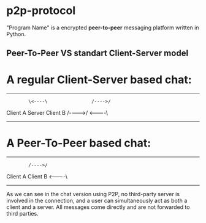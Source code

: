 # p2p-protocol
"Program Name" is a encrypted **peer-to-peer** messaging platform written in Python.

## **Peer-To-Peer** VS standart **Client-Server** model

# A regular **Client-Server** based chat:

******************************************************

            \<----\                /---->/  
Client A                Server                Client B 
            /---->/                \<----\

******************************************************

# A **Peer-To-Peer** based chat:

******************************************************

            /---->/  
Client A              Client B 
            \<----\

******************************************************

As we can see in the chat version using P2P, no third-party server is involved in the connection, and a user can simultaneously act as both a client and a server.
All messages come directly and are not forwarded to third parties.